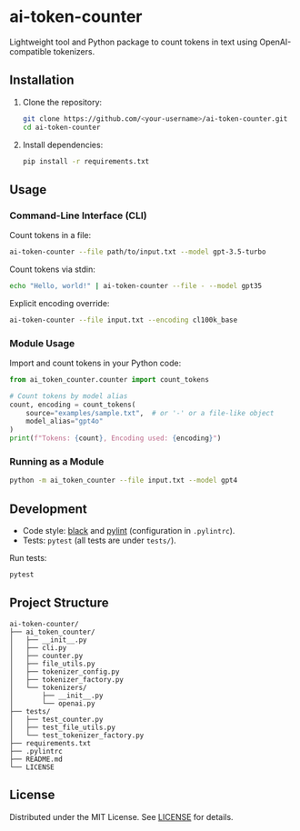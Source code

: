 # ai-token-counter

Lightweight tool and Python package to count tokens in text using OpenAI-compatible tokenizers.

## Installation

1. Clone the repository:
   ```bash
   git clone https://github.com/<your-username>/ai-token-counter.git
   cd ai-token-counter
   ```
2. Install dependencies:
   ```bash
   pip install -r requirements.txt
   ```

## Usage

### Command-Line Interface (CLI)

Count tokens in a file:
```bash
ai-token-counter --file path/to/input.txt --model gpt-3.5-turbo
```

Count tokens via stdin:
```bash
echo "Hello, world!" | ai-token-counter --file - --model gpt35
```

Explicit encoding override:
```bash
ai-token-counter --file input.txt --encoding cl100k_base
```

### Module Usage

Import and count tokens in your Python code:

```python
from ai_token_counter.counter import count_tokens

# Count tokens by model alias
count, encoding = count_tokens(
    source="examples/sample.txt",  # or '-' or a file-like object
    model_alias="gpt4o"
)
print(f"Tokens: {count}, Encoding used: {encoding}")
```

### Running as a Module

```bash
python -m ai_token_counter --file input.txt --model gpt4
```

## Development

- Code style: [black](https://github.com/psf/black) and [pylint](https://github.com/PyCQA/pylint) (configuration in `.pylintrc`).
- Tests: `pytest` (all tests are under `tests/`).

Run tests:
```bash
pytest
```

## Project Structure

```
ai-token-counter/
├── ai_token_counter/
│   ├── __init__.py
│   ├── cli.py
│   ├── counter.py
│   ├── file_utils.py
│   ├── tokenizer_config.py
│   ├── tokenizer_factory.py
│   └── tokenizers/
│       ├── __init__.py
│       └── openai.py
├── tests/
│   ├── test_counter.py
│   ├── test_file_utils.py
│   └── test_tokenizer_factory.py
├── requirements.txt
├── .pylintrc
├── README.md
└── LICENSE
```

## License

Distributed under the MIT License. See [LICENSE](LICENSE) for details.
